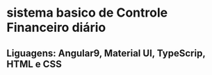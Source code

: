 # sistema basico de Controle Financeiro diário
## Liguagens: Angular9, Material UI, TypeScrip, HTML e CSS 

